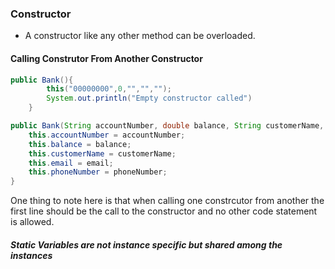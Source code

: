 ### Constructor
- A constructor like any other method can be overloaded.
#### Calling Construtor From Another Constructor
```java
public Bank(){
        this("00000000",0,"","","");
        System.out.println("Empty constructor called")
    }

public Bank(String accountNumber, double balance, String customerName, String email, String phoneNumber){
    this.accountNumber = accountNumber;
    this.balance = balance;
    this.customerName = customerName;
    this.email = email;
    this.phoneNumber = phoneNumber;
}
```
One thing to note here is that when calling one constrcutor from another the first line should be the call to the constructor and no other code statement is allowed.


##### Static Variables are not instance specific but shared among the instances
